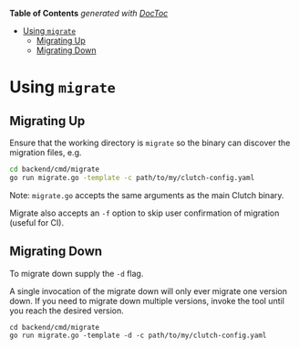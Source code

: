 <!-- START doctoc generated TOC please keep comment here to allow auto update -->
<!-- DON'T EDIT THIS SECTION, INSTEAD RE-RUN doctoc TO UPDATE -->
**Table of Contents**  *generated with [DocToc](https://github.com/thlorenz/doctoc)*

- [Using `migrate`](#using-migrate)
  - [Migrating Up](#migrating-up)
  - [Migrating Down](#migrating-down)

<!-- END doctoc generated TOC please keep comment here to allow auto update -->

# Using `migrate`

## Migrating Up

Ensure that the working directory is `migrate` so the binary can discover the migration files, e.g.

```bash
cd backend/cmd/migrate
go run migrate.go -template -c path/to/my/clutch-config.yaml
```

Note: `migrate.go` accepts the same arguments as the main Clutch binary.

Migrate also accepts an `-f` option to skip user confirmation of migration (useful for CI).

## Migrating Down

To migrate down supply the `-d` flag.

A single invocation of the migrate down will only ever migrate one version down.
If you need to migrate down multiple versions, invoke the tool until you reach the desired version.

```
cd backend/cmd/migrate
go run migrate.go -template -d -c path/to/my/clutch-config.yaml
```
